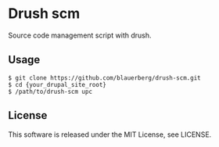 # Drush scm
Source code management script with drush.

## Usage

```
$ git clone https://github.com/blauerberg/drush-scm.git
$ cd {your_drupal_site_root}
$ /path/to/drush-scm upc
```

## License
This software is released under the MIT License, see LICENSE.
